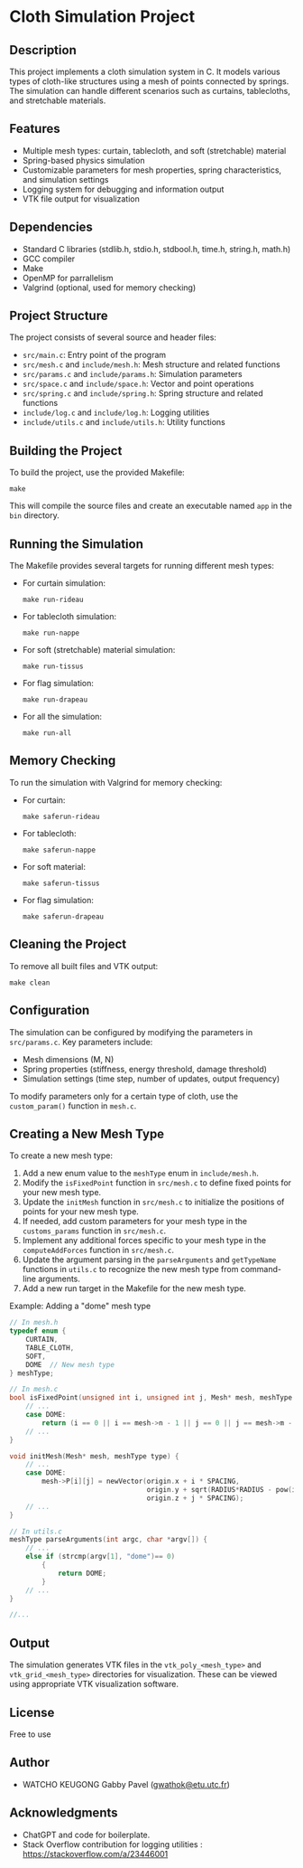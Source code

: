 # Cloth Simulation Project

## Description
This project implements a cloth simulation system in C. It models various types of cloth-like structures using a mesh of points connected by springs. The simulation can handle different scenarios such as curtains, tablecloths, and stretchable materials.

## Features
- Multiple mesh types: curtain, tablecloth, and soft (stretchable) material
- Spring-based physics simulation
- Customizable parameters for mesh properties, spring characteristics, and simulation settings
- Logging system for debugging and information output
- VTK file output for visualization

## Dependencies
- Standard C libraries (stdlib.h, stdio.h, stdbool.h, time.h, string.h, math.h)
- GCC compiler
- Make
- OpenMP for parrallelism
- Valgrind (optional, used for memory checking)

## Project Structure
The project consists of several source and header files:
- `src/main.c`: Entry point of the program
- `src/mesh.c` and `include/mesh.h`: Mesh structure and related functions
- `src/params.c` and `include/params.h`: Simulation parameters
- `src/space.c` and `include/space.h`: Vector and point operations
- `src/spring.c` and `include/spring.h`: Spring structure and related functions
- `include/log.c` and `include/log.h`: Logging utilities
- `include/utils.c` and `include/utils.h`: Utility functions

## Building the Project
To build the project, use the provided Makefile:

``` shell
make
```

This will compile the source files and create an executable named `app` in the `bin` directory.

## Running the Simulation
The Makefile provides several targets for running different mesh types:

- For curtain simulation:
  ```
  make run-rideau
  ```

- For tablecloth simulation:
  ```
  make run-nappe
  ```

- For soft (stretchable) material simulation:
  ```
  make run-tissus
  ```
- For flag simulation:
  ```
  make run-drapeau
  ```

- For all the simulation:
  ```
  make run-all
  ```

## Memory Checking
To run the simulation with Valgrind for memory checking:

- For curtain:
  ```
  make saferun-rideau
  ```

- For tablecloth:
  ```
  make saferun-nappe
  ```

- For soft material:
  ```
  make saferun-tissus
  ```
- For flag simulation:
  ```
  make saferun-drapeau
  ```
## Cleaning the Project
To remove all built files and VTK output:

```
make clean
```

## Configuration
The simulation can be configured by modifying the parameters in `src/params.c`. Key parameters include:
- Mesh dimensions (M, N)
- Spring properties (stiffness, energy threshold, damage threshold)
- Simulation settings (time step, number of updates, output frequency)

To modify parameters only for a certain type of cloth, use the `custom_param()` function in `mesh.c`.

## Creating a New Mesh Type
To create a new mesh type:

1. Add a new enum value to the `meshType` enum in `include/mesh.h`.
2. Modify the `isFixedPoint` function in `src/mesh.c` to define fixed points for your new mesh type.
3. Update the `initMesh` function in `src/mesh.c` to initialize the positions of points for your new mesh type.
4. If needed, add custom parameters for your mesh type in the `customs_params` function in `src/mesh.c`.
5. Implement any additional forces specific to your mesh type in the `computeAddForces` function in `src/mesh.c`.
6. Update the argument parsing in the `parseArguments` and `getTypeName` functions in `utils.c` to recognize the new mesh type from command-line arguments.
7. Add a new run target in the Makefile for the new mesh type.

Example: Adding a "dome" mesh type

```c
// In mesh.h
typedef enum {
    CURTAIN,
    TABLE_CLOTH,
    SOFT,
    DOME  // New mesh type
} meshType;

// In mesh.c
bool isFixedPoint(unsigned int i, unsigned int j, Mesh* mesh, meshType type) {
    // ...
    case DOME:
        return (i == 0 || i == mesh->n - 1 || j == 0 || j == mesh->m - 1);
    // ...
}

void initMesh(Mesh* mesh, meshType type) {
    // ...
    case DOME:
        mesh->P[i][j] = newVector(origin.x + i * SPACING, 
                                  origin.y + sqrt(RADIUS*RADIUS - pow(i*SPACING - (mesh->n-1)*SPACING/2, 2) - pow(j*SPACING - (mesh->m-1)*SPACING/2, 2)), 
                                  origin.z + j * SPACING);
    // ...
}

// In utils.c
meshType parseArguments(int argc, char *argv[]) {
    // ...
    else if (strcmp(argv[1], "dome")== 0)
        {
            return DOME;
        }
    // ...
}

//...
```

## Output
The simulation generates VTK files in the `vtk_poly_<mesh_type>` and `vtk_grid_<mesh_type>` directories for visualization. These can be viewed using appropriate VTK visualization software.

## License
Free to use

## Author
- WATCHO KEUGONG Gabby Pavel (gwathok@etu.utc.fr)

## Acknowledgments
- ChatGPT and code for boilerplate.
- Stack Overflow contribution for logging utilities : https://stackoverflow.com/a/23446001